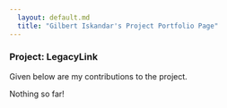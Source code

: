 ```yaml
---
  layout: default.md
  title: "Gilbert Iskandar's Project Portfolio Page"
---
```


### Project: LegacyLink

Given below are my contributions to the project.

Nothing so far!
